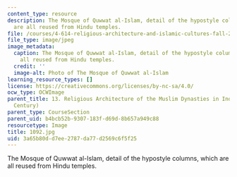 ```yaml
---
content_type: resource
description: The Mosque of Quwwat al-Islam, detail of the hypostyle columns, which
  are all reused from Hindu temples.
file: /courses/4-614-religious-architecture-and-islamic-cultures-fall-2002/3a65b80dd7ee2787da77d2569c6f5f25_1092.jpg
file_type: image/jpeg
image_metadata:
  caption: The Mosque of Quwwat al-Islam, detail of the hypostyle columns, which are
    all reused from Hindu temples.
  credit: ''
  image-alt: Photo of The Mosque of Quwwat al-Islam
learning_resource_types: []
license: https://creativecommons.org/licenses/by-nc-sa/4.0/
ocw_type: OCWImage
parent_title: 13. Religious Architecture of the Muslim Dynasties in India (12th-15th
  Century)
parent_type: CourseSection
parent_uid: b4bcb52b-9307-183f-d69d-8b657a949c88
resourcetype: Image
title: 1092.jpg
uid: 3a65b80d-d7ee-2787-da77-d2569c6f5f25
---
```

The Mosque of Quwwat al-Islam, detail of the hypostyle columns, which are all reused from Hindu temples.